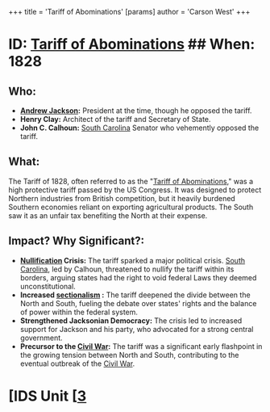 +++
 title = 'Tariff of Abominations'
[params]
	author = 'Carson West'
+++
# ID: [Tariff of Abominations](./../tariff-of-abominations/) ## When: 1828
## Who:  
* **[Andrew Jackson](./../andrew-jackson/):** President at the time, though he opposed the tariff.
* **Henry Clay:** Architect of the tariff and Secretary of State.
* **John C. Calhoun:** [South Carolina](./../south-carolina/) Senator who vehemently opposed the tariff.
## What: 
The Tariff of 1828, often referred to as the "[Tariff of Abominations](./../tariff-of-abominations/)," was a high protective tariff passed by the US Congress. It was designed to protect Northern industries from British competition, but it heavily burdened Southern economies reliant on exporting agricultural products.  The South saw it as an unfair tax benefiting the North at their expense.
## Impact? Why Significant?: 
* **[Nullification](./../nullification/) Crisis:** The tariff sparked a major political crisis. [South Carolina](./../south-carolina/), led by Calhoun, threatened to nullify the tariff within its borders, arguing states had the right to void federal Laws they deemed unconstitutional.  
* **Increased  [sectionalism](./../sectionalism/) :** The tariff deepened the divide between the North and South, fueling the debate over states' rights and the balance of power within the federal system.
* **Strengthened Jacksonian Democracy:**  The crisis led to increased support for Jackson and his party, who advocated for a strong central government. 
* **Precursor to the [Civil War](./../civil-war/):** The tariff was a significant early flashpoint in the growing tension between North and South, contributing to the eventual outbreak of the [Civil War](./../civil-war/). 

# [IDS Unit [[3](./../ids-unit-[[3/)